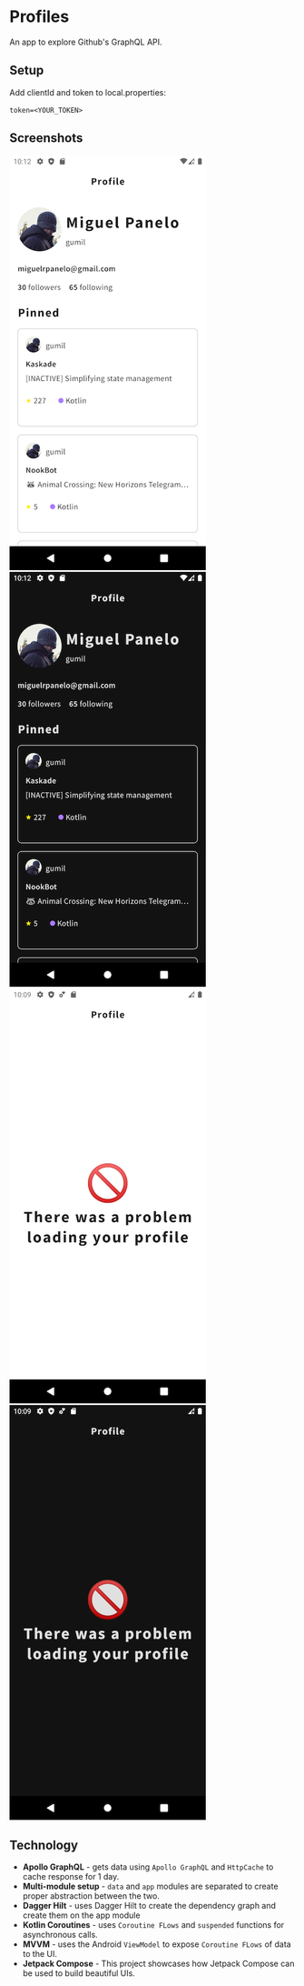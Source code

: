 # Profiles
An app to explore Github's GraphQL API.

## Setup
Add clientId and token to local.properties:
```
token=<YOUR_TOKEN>
```

## Screenshots
![light-mode](docs/profile_light.png) ![dark-mode](docs/profile_dark.png)
![error-light-mode](docs/error_light.png) ![error-dark-mode](docs/error_dark.png)

## Technology
* **Apollo GraphQL** - gets data using `Apollo GraphQL` and `HttpCache` to cache response for 1 day.
* **Multi-module setup** - `data` and `app` modules are separated to create proper abstraction between the two.
* **Dagger Hilt** - uses Dagger Hilt to create the dependency graph and create them on the app module
* **Kotlin Coroutines** - uses `Coroutine FLows` and `suspended` functions for asynchronous calls.
* **MVVM** - uses the Android `ViewModel` to expose `Coroutine FLows` of data to the UI.
* **Jetpack Compose** - This project showcases how Jetpack Compose can be used to build beautiful UIs.

